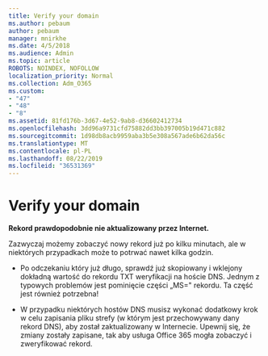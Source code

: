 ```yaml
---
title: Verify your domain
ms.author: pebaum
author: pebaum
manager: mnirkhe
ms.date: 4/5/2018
ms.audience: Admin
ms.topic: article
ROBOTS: NOINDEX, NOFOLLOW
localization_priority: Normal
ms.collection: Adm_O365
ms.custom:
- "47"
- "48"
- "8"
ms.assetid: 81fd176b-3d67-4e52-9ab8-d36602412734
ms.openlocfilehash: 3dd96a9731cfd75882dd3bb397005b19d471c882
ms.sourcegitcommit: 1d98db8acb9959aba3b5e308a567ade6b62da56c
ms.translationtype: MT
ms.contentlocale: pl-PL
ms.lasthandoff: 08/22/2019
ms.locfileid: "36531369"
---
```

# <a name="verify-your-domain"></a>Verify your domain

 **Rekord prawdopodobnie nie aktualizowany przez Internet.**
  
Zazwyczaj możemy zobaczyć nowy rekord już po kilku minutach, ale w niektórych przypadkach może to potrwać nawet kilka godzin. 
  
- Po odczekaniu który już długo, sprawdź już skopiowany i wklejony dokładną wartość do rekordu TXT weryfikacji na hoście DNS. Jednym z typowych problemów jest pominięcie części „MS=" rekordu. Ta część jest również potrzebna!

- W przypadku niektórych hostów DNS musisz wykonać dodatkowy krok w celu zapisania pliku strefy (w którym jest przechowywany dany rekord DNS), aby został zaktualizowany w Internecie. Upewnij się, że zmiany zostały zapisane, tak aby usługa Office 365 mogła zobaczyć i zweryfikować rekord.
